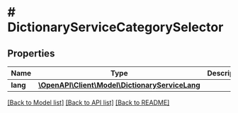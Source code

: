# # DictionaryServiceCategorySelector

## Properties

Name | Type | Description | Notes
------------ | ------------- | ------------- | -------------
**lang** | [**\OpenAPI\Client\Model\DictionaryServiceLang**](DictionaryServiceLang.md) |  |

[[Back to Model list]](../../README.md#models) [[Back to API list]](../../README.md#endpoints) [[Back to README]](../../README.md)
